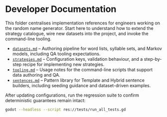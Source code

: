 # Developer Documentation

This folder centralises implementation references for engineers working on the random name generator. Start here to understand how to extend the strategy catalogue, wire new datasets into the project, and invoke the command-line tooling.

- [`datasets.md`](datasets.md) – Authoring pipeline for word lists, syllable sets, and Markov models, including QA tooling expectations.
- [`strategies.md`](strategies.md) – Configuration keys, validation behaviour, and a step-by-step recipe for implementing new strategies.
- [`tooling.md`](tooling.md) – Usage notes for the command-line scripts that support data authoring and QA.
- [`sentences.md`](sentences.md) – Pattern library for Template and Hybrid sentence builders, including seeding guidance and dataset-driven examples.

After updating configurations, run the regression suite to confirm deterministic guarantees remain intact:

```bash
godot --headless --script res://tests/run_all_tests.gd
```
